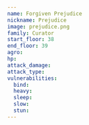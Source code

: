 ```yaml
---
name: Forgiven Prejudice
nickname: Prejudice
image: prejudice.png
family: Curator
start_floor: 38
end_floor: 39
agro: 
hp: 
attack_damage: 
attack_type: 
vulnerabilities:
  bind: 
  heavy: 
  sleep: 
  slow: 
  stun: 
---
```

